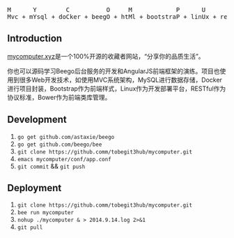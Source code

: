 <pre>
M      Y        C          O     M            P      U       T         E          R
Mvc + mYsql + doCker + beegO + htMl + bootstraP + linUx + resTful + bowEr + angulaR
</pre>

## Introduction

[mycomputer.xyz](http://mycomputer.xyz)是一个100%开源的收藏者网站，“分享你的品质生活”。

你也可以源码学习Beego后台服务的开发和AngularJS前端框架的演练。项目也使用到很多Web开发技术，如使用MVC系统架构，MySQL进行数据存储，Docker进行项目封装，Bootstrap作为前端样式，Linux作为开发部署平台，RESTful作为协议标准，Bower作为前端类库管理。

## Development

1. `go get github.com/astaxie/beego`
2. `go get github.com/beego/bee`
3. `git clone https://github.comm/tobegit3hub/mycomputer.git`
4. `emacs mycomputer/conf/app.conf`
5. `git commit` && `git push`

## Deployment

1. `git clone https://github.comm/tobegit3hub/mycomputer.git`
2. `bee run mycomputer`
3. `nohup ./mycomputer & > 2014.9.14.log 2>&1`
4. `git pull`

